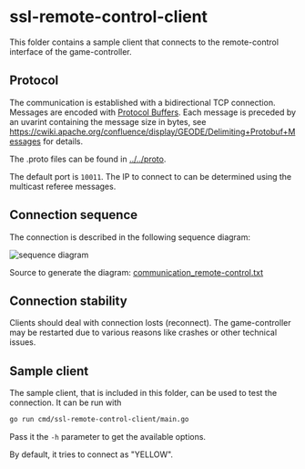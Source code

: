 # ssl-remote-control-client

This folder contains a sample client that connects to the remote-control interface of the game-controller.

## Protocol
The communication is established with a bidirectional TCP connection. Messages are encoded with [Protocol Buffers](https://developers.google.com/protocol-buffers/). Each message is preceded by an uvarint containing the message size in bytes, see https://cwiki.apache.org/confluence/display/GEODE/Delimiting+Protobuf+Messages for details.

The .proto files can be found in [../../proto](../../proto).

The default port is `10011`. The IP to connect to can be determined using the multicast referee messages.

## Connection sequence
The connection is described in the following sequence diagram:

![sequence diagram](https://www.websequencediagrams.com/cgi-bin/cdraw?lz=IyBodHRwczovL3d3dy53ZWJzZXF1ZW5jZWRpYWdyYW1zLmNvbS8KClJlbW90ZUNvbnRyb2wtPgACB2xlcjogZXN0YWJsaXNoIFRDUCBjb25uZWN0aW9uCgAbCgAjDmdlbmVyYXRlIG5ldyB0b2tlAB0OAF4NOiAAYQpSZXBseSAoAC0GICkAeBwAgSINUmVnaXN0cmF0aW9uICggdGVhbSwgWwB0Biwgc2lnbmF0dXJlIF0gKQCBKAwAgVgOdmVyaWZ5AIEdEgARFQBLCQCBKy5vayB8IHJlamVjdCApCgpsb29wAIE8KVRvAIMKCgA6PGVuZAo&s=napkin)

Source to generate the diagram: [communication_remote-control.txt](./communication_remote-control.txt)

## Connection stability
Clients should deal with connection losts (reconnect). The game-controller may be restarted due to various reasons like crashes or other technical issues.

## Sample client
The sample client, that is included in this folder, can be used to test the connection. It can be run with 
```bash
go run cmd/ssl-remote-control-client/main.go
``` 
Pass it the `-h` parameter to get the available options.

By default, it tries to connect as "YELLOW".
